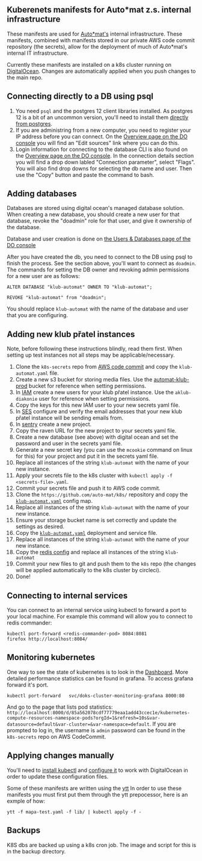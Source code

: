 Kuberenets manifests for Auto*mat z.s. internal infrastructure
-------------------------------------------------------------------

These manifests are used for [Auto*mat's](https://auto-mat.cz/) internal infrastructure. These manifests, combined with manifests stored in our private AWS code commit repository (the secrets), allow for the deployment of much of Auto*mat's internal IT infrastructure.

Currently these manifests are installed on a k8s cluster running on [DigitalOcean](https://cloud.digitalocean.com/projects?i=99d236). Changes are automatically applied when you push changes to the main repo.

Connecting directly to a DB using psql
------------------------------------

1. You need `psql` and the postgres 12 client libraries installed. As postgres 12 is a bit of an uncommon version, you'll need to install them  [directly from postgres](https://computingforgeeks.com/install-postgresql-12-on-ubuntu/).
2. If you are administring from a new computer, you need to register your IP address before you can connect. On the [Overview page on the DO console](https://cloud.digitalocean.com/databases/db-postgresql-fra1-18178/users?i=99d236) you will find an "Edit sources" link where you can do this.
3. Login information for connecting to the database CLI is also found on the [Overview page on the DO console](https://cloud.digitalocean.com/databases/db-postgresql-fra1-18178/users?i=99d236). In the connection details section you will find a drop down labled "Connection parameter", select "Flags". You will also find drop downs for selecting the db name and user. Then use the "Copy" button and paste the command to bash. 

Adding databases
----------------

Databases are stored using digital ocean's managed database solution. When creating a new database, you should create a new user for that database, revoke the "doadmin" role for that user, and give it ownership of the database.

Database and user creation is done on [the Users & Databases page of the DO console](https://cloud.digitalocean.com/databases/db-postgresql-fra1-18178/users?i=99d236)

After you have created the db, you need to connect to the DB using psql to finish the process. See the section above, you'll want to connect as `doadmin`. The commands for setting the DB owner and revoking admin permissions for a new user are as follows:

`ALTER DATABASE "klub-automat" OWNER TO "klub-automat";`

`REVOKE "klub-automat" from "doadmin";`

You should replace `klub-automat` with the name of the database and user that you are configuring.

Adding new klub přatel instances
--------------------------------

Note, before following these instructions blindly, read them first. When setting up test instances not all steps may be applicable/necessary.

1. Clone the `k8s-secrets` repo from [AWS code commit](https://eu-west-1.console.aws.amazon.com/codesuite/codecommit/repositories/k8s-secrets/browse/refs/heads/master/--/manifests?region=eu-west-1) and copy the `klub-automat.yaml` file.
2. Create a new s3 bucket for storing media files. Use the [automat-klub-prod](https://s3.console.aws.amazon.com/s3/buckets/automat-klub-prod?region=eu-west-1&tab=objects) bucket for reference when setting permissions.
3. In [IAM](https://console.aws.amazon.com/iam/home?region=eu-west-1#/users/Heroku-diakonie) create a new users for your klub přatel instance. Use the `aklub-diakonie` user for reference when setting permissions.
4. Copy the keys for this new IAM user to your new secrets yaml file.
5. In [SES](https://eu-west-1.console.aws.amazon.com/ses/home?region=eu-west-1#verified-senders-email:) configure and verify the email addresses that your new klub přatel instance will be sending emails from.
6. In [sentry](https://sentry.io/organizations/automat-zs/projects/) create a new project.
7. Copy the raven URL for the new project to your secrets yaml file.
8. Create a new database (see above) with digital ocean and set the password and user in the secrets yaml file.
9. Generate a new secret key (you can use the `mcookie` command on linux for this) for your project and put it in the secrets yaml file.
10. Replace all instances of the string `klub-automat` with the name of your new instance.
11. Apply your secrets file to the k8s cluster with `kubectl apply -f <secrets-file>.yaml`.
12. Commit your secrets file and push it to AWS code commit.
13. Clone the `https://github.com/auto-mat/k8s/` repository and copy the [`klub-automat.yaml`](https://github.com/auto-mat/k8s/blob/master/manifests/config-maps/klub-automat.yaml) config map.
14. Replace all instances of the string `klub-automat` with the name of your new instance.
15. Ensure your storage bucket name is set correctly and update the settings as desired.
16. Copy the [`klub-automat.yaml`](https://github.com/auto-mat/k8s/blob/master/manifests/klub-automat.yaml) deployment and service file.
17. Replace all instances of the string `klub-automat` with the name of your new instance.
18. Copy the [redis config](https://github.com/auto-mat/k8s/blob/master/manifests/config-maps/klub-automat-redis-config.yaml) and replace all instances of the string `klub-automat`
19. Commit your new files to git and push them to the `k8s` repo (the changes will be applied automatically to the k8s cluster by circleci).
20. Done!

Connecting to internal services
-------------------------------------

You can connect to an internal service using kubectl to forward a port to your local machine. For example this command will allow you to connect to redis commander:

```
kubectl port-forward <redis-commander-pod> 8084:8081
firefox http://localhost:8084/
```

Monitoring kubernetes
-------------------------

One way to see the state of kubernetes is to look in the [Dashboard](https://cloud.digitalocean.com/kubernetes/clusters/008342a2-fd75-46c7-b5dc-a84ed93f9a3e/db/99d23692-3f06-4cb4-a133-813c52e0e3ba/#/overview?namespace=_all). More detailed performance statistics can be found in grafana. To access grafana forward it's port.

```
kubectl port-forward   svc/doks-cluster-monitoring-grafana 8000:80
```

And go to the page that lists pod statistics: `http://localhost:8000/d/85a562078cdf77779eaa1add43ccec1e/kubernetes-compute-resources-namespace-pods?orgId=1&refresh=10s&var-datasource=default&var-cluster=&var-namespace=default`. If you are prompted to log in, the username is `admin` password can be found in the `k8s-secrets` repo on AWS CodeCommit.


Applying changes manually
------------------------------

You'll need to [install kubectl](https://kubernetes.io/docs/tasks/tools/install-kubectl/) and [configure it](https://www.digitalocean.com/docs/kubernetes/how-to/connect-to-cluster/) to work with DigitalOcean in order to update these configuration files.

Some of these manifests are written using the [ytt](https://get-ytt.io/) In order to use these manifests you must first put them through the ytt prepocessor, here is an exmple of how:

`ytt -f mapa-test.yaml -f lib/ | kubectl apply -f -`

Backups
--------

K8S dbs are backed up using a k8s cron job. The image and script for this is in the backup directory.
